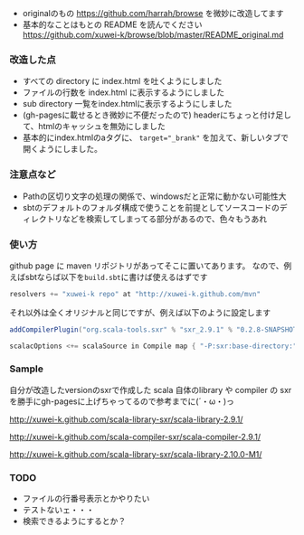 * originalのもの https://github.com/harrah/browse を微妙に改造してます
* 基本的なことはもとの README を読んでください https://github.com/xuwei-k/browse/blob/master/README_original.md

### 改造した点

* すべての directory に index.html を吐くようにしました
* ファイルの行数を index.html に表示するようにしました
* sub directory 一覧をindex.htmlに表示するようにしました
* (gh-pagesに載せるとき微妙に不便だったので) headerにちょっと付け足して、htmlのキャッシュを無効にしました
* 基本的にindex.htmlのaタグに、 ` target="_brank" ` を加えて、新しいタブで開くようにしました。

### 注意点など

* Pathの区切り文字の処理の関係で、windowsだと正常に動かない可能性大
* sbtのデフォルトのフォルダ構成で使うことを前提としてソースコードのディレクトリなどを検索してしまってる部分があるので、色々もうあれ

### 使い方

github page に maven リポジトリがあってそこに置いてあります。
なので、例えばsbtならば以下を`build.sbt`に書けば使えるはずです

```scala
resolvers += "xuwei-k repo" at "http://xuwei-k.github.com/mvn"
```

それ以外は全くオリジナルと同じですが、例えば以下のように設定します

```scala
addCompilerPlugin("org.scala-tools.sxr" % "sxr_2.9.1" % "0.2.8-SNAPSHOT" )

scalacOptions <+= scalaSource in Compile map { "-P:sxr:base-directory:" + _.getAbsolutePath }
```


### Sample

自分が改造したversionのsxrで作成した scala 自体のlibrary や compiler の sxr を勝手にgh-pagesに上げちゃってるので参考までに(´・ω・)っ

http://xuwei-k.github.com/scala-library-sxr/scala-library-2.9.1/

http://xuwei-k.github.com/scala-compiler-sxr/scala-compiler-2.9.1/

http://xuwei-k.github.com/scala-library-sxr/scala-library-2.10.0-M1/

### TODO
* ファイルの行番号表示とかやりたい
* テストないェ・・・
* 検索できるようにするとか？